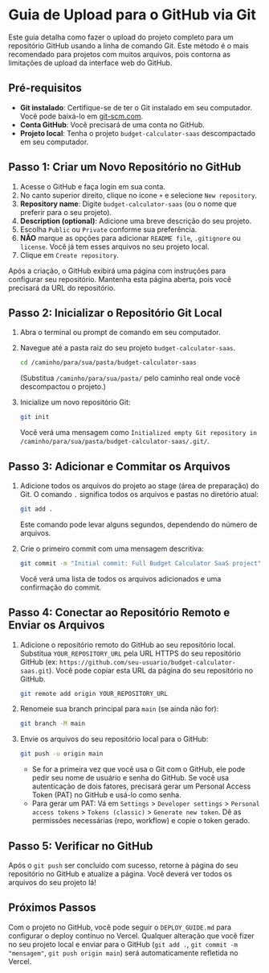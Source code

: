 # Guia de Upload para o GitHub via Git

Este guia detalha como fazer o upload do projeto completo para um repositório GitHub usando a linha de comando Git. Este método é o mais recomendado para projetos com muitos arquivos, pois contorna as limitações de upload da interface web do GitHub.

## Pré-requisitos

- **Git instalado**: Certifique-se de ter o Git instalado em seu computador. Você pode baixá-lo em [git-scm.com](https://git-scm.com/downloads).
- **Conta GitHub**: Você precisará de uma conta no GitHub.
- **Projeto local**: Tenha o projeto `budget-calculator-saas` descompactado em seu computador.

## Passo 1: Criar um Novo Repositório no GitHub

1. Acesse o GitHub e faça login em sua conta.
2. No canto superior direito, clique no ícone `+` e selecione `New repository`.
3. **Repository name**: Digite `budget-calculator-saas` (ou o nome que preferir para o seu projeto).
4. **Description (optional)**: Adicione uma breve descrição do seu projeto.
5. Escolha `Public` ou `Private` conforme sua preferência.
6. **NÃO** marque as opções para adicionar `README file`, `.gitignore` ou `license`. Você já tem esses arquivos no seu projeto local.
7. Clique em `Create repository`.

Após a criação, o GitHub exibirá uma página com instruções para configurar seu repositório. Mantenha esta página aberta, pois você precisará da URL do repositório.

## Passo 2: Inicializar o Repositório Git Local

1. Abra o terminal ou prompt de comando em seu computador.
2. Navegue até a pasta raiz do seu projeto `budget-calculator-saas`.
   ```bash
   cd /caminho/para/sua/pasta/budget-calculator-saas
   ```
   (Substitua `/caminho/para/sua/pasta/` pelo caminho real onde você descompactou o projeto.)

3. Inicialize um novo repositório Git:
   ```bash
   git init
   ```
   Você verá uma mensagem como `Initialized empty Git repository in /caminho/para/sua/pasta/budget-calculator-saas/.git/`.

## Passo 3: Adicionar e Commitar os Arquivos

1. Adicione todos os arquivos do projeto ao stage (área de preparação) do Git. O comando `.` significa todos os arquivos e pastas no diretório atual:
   ```bash
   git add .
   ```
   Este comando pode levar alguns segundos, dependendo do número de arquivos.

2. Crie o primeiro commit com uma mensagem descritiva:
   ```bash
   git commit -m "Initial commit: Full Budget Calculator SaaS project"
   ```
   Você verá uma lista de todos os arquivos adicionados e uma confirmação do commit.

## Passo 4: Conectar ao Repositório Remoto e Enviar os Arquivos

1. Adicione o repositório remoto do GitHub ao seu repositório local. Substitua `YOUR_REPOSITORY_URL` pela URL HTTPS do seu repositório GitHub (ex: `https://github.com/seu-usuario/budget-calculator-saas.git`). Você pode copiar esta URL da página do seu repositório no GitHub.
   ```bash
   git remote add origin YOUR_REPOSITORY_URL
   ```

2. Renomeie sua branch principal para `main` (se ainda não for):
   ```bash
   git branch -M main
   ```

3. Envie os arquivos do seu repositório local para o GitHub:
   ```bash
   git push -u origin main
   ```
   - Se for a primeira vez que você usa o Git com o GitHub, ele pode pedir seu nome de usuário e senha do GitHub. Se você usa autenticação de dois fatores, precisará gerar um Personal Access Token (PAT) no GitHub e usá-lo como senha.
   - Para gerar um PAT: Vá em `Settings` > `Developer settings` > `Personal access tokens` > `Tokens (classic)` > `Generate new token`. Dê as permissões necessárias (repo, workflow) e copie o token gerado.

## Passo 5: Verificar no GitHub

Após o `git push` ser concluído com sucesso, retorne à página do seu repositório no GitHub e atualize a página. Você deverá ver todos os arquivos do seu projeto lá!

## Próximos Passos

Com o projeto no GitHub, você pode seguir o `DEPLOY_GUIDE.md` para configurar o deploy contínuo no Vercel. Qualquer alteração que você fizer no seu projeto local e enviar para o GitHub (`git add .`, `git commit -m "mensagem"`, `git push origin main`) será automaticamente refletida no Vercel.

